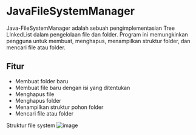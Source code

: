 # JavaFileSystemManager

Java-FileSystemManager adalah sebuah pengimplementasian Tree LInkedList dalam pengelolaan file dan folder. Program ini memungkinkan pengguna untuk membuat, menghapus, menampilkan struktur folder, dan mencari file atau folder.

## Fitur
- Membuat folder baru
- Membuat file baru dengan isi yang ditentukan
- Menghapus file
- Menghapus folder
- Menampilkan struktur pohon folder
- Mencari file atau folder

Struktur file system
![image](https://github.com/user-attachments/assets/a45119ff-9965-46c5-8e88-c86422da4f5c)
